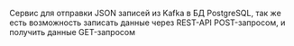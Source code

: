 Сервис для отправки JSON записей из Kafka в БД PostgreSQL, 
так же есть возможность записать данные через REST-API 
POST-запросом, и получить данные GET-запросом